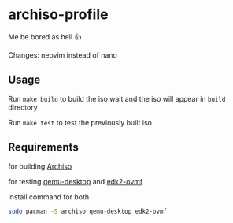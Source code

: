 # archiso-profile
Me be bored as hell 👍

Changes: neovim instead of nano

## Usage
Run ```make build``` to build the iso wait and the iso will appear in `build` directory

Run ```make test``` to test the previously built iso

## Requirements

for building [Archiso](https://wiki.archlinux.org/title/Archiso)

for testing [qemu-desktop](https://archlinux.org/packages/?name=qemu-desktop) and [edk2-ovmf](https://archlinux.org/packages/?name=edk2-ovmf)

install command for both
```bash
sudo pacman -S archiso qemu-desktop edk2-ovmf
```
